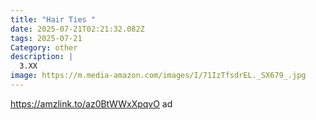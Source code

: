 ```yaml
---
title: "Hair Ties "
date: 2025-07-21T02:21:32.082Z
tags: 2025-07-21
Category: other
description: |
  3.XX 
image: https://m.media-amazon.com/images/I/71IzTfsdrEL._SX679_.jpg
---
```

https://amzlink.to/az0BtWWxXpqvO   ad